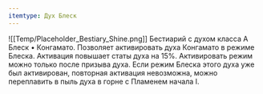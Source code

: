 ```yaml
---
itemtype: Дух Блеск
---
```

![[Temp/Placeholder_Bestiary_Shine.png]]
Бестиарий с духом класса A Блеск • Конгамато. Позволяет активировать духа Конгамато в режиме Блеска. Активация повышает статы духа на 15%. Активировать режим можно только после призыва духа. Если режим Блеска этого духа уже был активирован, повторная активация невозможна, можно переплавить в пыль духа в горне с Пламенем начала I.
